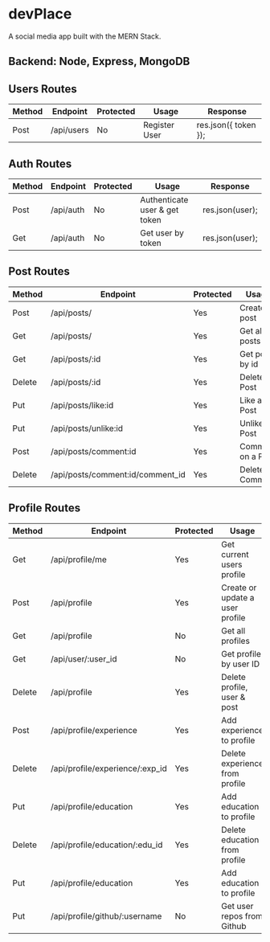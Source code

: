 # devPlace

A social media app built with the MERN Stack.

## Backend: Node, Express, MongoDB

## Users Routes

| Method | Endpoint   | Protected | Usage         | Response             |
| ------ | ---------- | --------- | ------------- | -------------------- |
| Post   | /api/users | No        | Register User | res.json({ token }); |

## Auth Routes

| Method | Endpoint  | Protected | Usage                         | Response        |
| ------ | --------- | --------- | ----------------------------- | --------------- |
| Post   | /api/auth | No        | Authenticate user & get token | res.json(user); |
| Get    | /api/auth | No        | Get user by token             | res.json(user); |

## Post Routes

| Method | Endpoint                         | Protected | Usage             | Response                          |
| ------ | -------------------------------- | --------- | ----------------- | --------------------------------- |
| Post   | /api/posts/                      | Yes       | Create a post     | res.json(post);                   |
| Get    | /api/posts/                      | Yes       | Get all posts     | res.json(posts);                  |
| Get    | /api/posts/:id                   | Yes       | Get post by id    | res.json(post);                   |
| Delete | /api/posts/:id                   | Yes       | Delete a Post     | res.json({ msg: 'Post removed'}); |
| Put    | /api/posts/like:id               | Yes       | Like a Post       | res.json(post.likes);             |
| Put    | /api/posts/unlike:id             | Yes       | Unlike a Post     | res.json(post.likes);             |
| Post   | /api/posts/comment:id            | Yes       | Comment on a Post | res.json(post.comments);          |
| Delete | /api/posts/comment:id/comment_id | Yes       | Delete a Comment  | res.json(post.comments);          |

## Profile Routes

| Method | Endpoint                        | Protected | Usage                           | Response                           |
| ------ | ------------------------------- | --------- | ------------------------------- | ---------------------------------- |
| Get    | /api/profile/me                 | Yes       | Get current users profile       | res.json(profile);                 |
| Post   | /api/profile                    | Yes       | Create or update a user profile | res.json(profile);                 |
| Get    | /api/profile                    | No        | Get all profiles                | res.json(profile);                 |
| Get    | /api/user/:user_id              | No        | Get profile by user ID          | res.json(profile);                 |
| Delete | /api/profile                    | Yes       | Delete profile, user & post     | res.json({ msg: 'User deleted' }); |
| Post   | /api/profile/experience         | Yes       | Add experience to profile       | res.json(profile)                  |
| Delete | /api/profile/experience/:exp_id | Yes       | Delete experience from profile  | res.json(profile)                  |
| Put    | /api/profile/education          | Yes       | Add education to profile        | res.json(profile)                  |
| Delete | /api/profile/education/:edu_id  | Yes       | Delete education from profile   | res.json(profile)                  |
| Put    | /api/profile/education          | Yes       | Add education to profile        | res.json(profile)                  |
| Put    | /api/profile/github/:username   | No        | Get user repos from Github      | res.json(JSON.parse(body))         |
